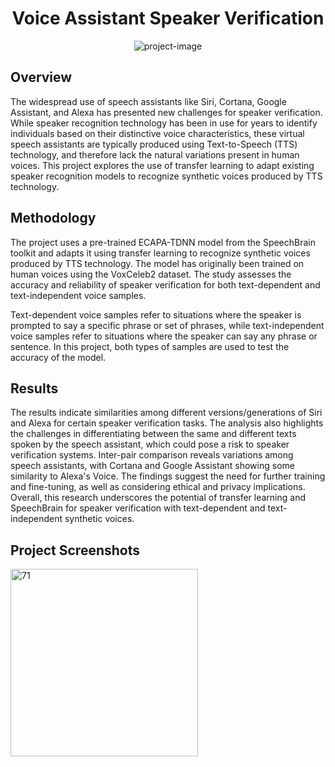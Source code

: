 
<h1 align="center" id="title">Voice Assistant Speaker Verification</h1>

<p align="center"><img src="https://socialify.git.ci/rishsans/Voice-Assistant-Speaker-Verification/image?description=1&amp;descriptionEditable=Assessing%20%20the%20efficiency%20of%20transfer%20learning%20%20to%20examine%20the%20accuracy%20%26%20reliability%20of%20Speaker%0Averification%20for%20Speech%20assistants&amp;name=1&amp;owner=1&amp;pattern=Solid&amp;theme=Dark" alt="project-image"></p>

<h2> Overview</h2>
<p id="description">
The widespread use of speech assistants like Siri, Cortana, Google Assistant, and Alexa has presented new challenges for speaker verification. While speaker recognition technology has been in use for years to identify individuals based on their distinctive voice characteristics, these virtual speech assistants are typically produced using Text-to-Speech (TTS) technology, and therefore lack the natural variations present in human voices. This project explores the use of transfer learning to adapt existing speaker recognition models to recognize synthetic voices produced by TTS technology.
</p>

<h2>Methodology</h2>
<p id="description">
The project uses a pre-trained ECAPA-TDNN model from the SpeechBrain toolkit and adapts it using transfer learning to recognize synthetic voices produced by TTS technology. The model has originally been trained on human voices using the VoxCeleb2 dataset. The study assesses the accuracy and reliability of speaker verification for both text-dependent and text-independent voice samples.

Text-dependent voice samples refer to situations where the speaker is prompted to say a specific phrase or set of phrases, while text-independent voice samples refer to situations where the speaker can say any phrase or sentence. In this project, both types of samples are used to test the accuracy of the model.
</p>


<h2>Results</h2>
<p id="description">
  The results indicate similarities among different versions/generations of Siri and Alexa for certain speaker verification tasks. The analysis also highlights the challenges in differentiating between the same and different texts spoken by the speech assistant, which could pose a risk to speaker verification systems. Inter-pair comparison reveals variations among speech assistants, with Cortana and Google Assistant showing some similarity to Alexa's Voice. The findings suggest the need for further training and fine-tuning, as well as considering ethical and privacy implications. Overall, this research underscores the potential of transfer learning and SpeechBrain for speaker verification with text-dependent and text-independent synthetic voices.
</p>
<h2>Project Screenshots</h2>
<a href="https://ibb.co/2yQzf4W"><img src="https://i.ibb.co/c1HW7nk/71.jpg" alt="71" border="0" width="300"></a><br /><a target='_blank' href='https://imgbb.com/'></a>

